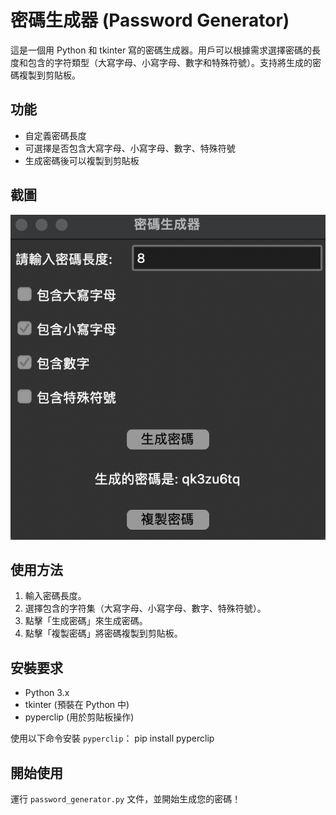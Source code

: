 # 密碼生成器 (Password Generator)

這是一個用 Python 和 tkinter 寫的密碼生成器。用戶可以根據需求選擇密碼的長度和包含的字符類型（大寫字母、小寫字母、數字和特殊符號）。支持將生成的密碼複製到剪貼板。

## 功能
- 自定義密碼長度
- 可選擇是否包含大寫字母、小寫字母、數字、特殊符號
- 生成密碼後可以複製到剪貼板

## 截圖
![密碼生成器截圖](screenshot.png)

## 使用方法
1. 輸入密碼長度。
2. 選擇包含的字符集（大寫字母、小寫字母、數字、特殊符號）。
3. 點擊「生成密碼」來生成密碼。
4. 點擊「複製密碼」將密碼複製到剪貼板。

## 安裝要求
- Python 3.x
- tkinter (預裝在 Python 中)
- pyperclip (用於剪貼板操作)

使用以下命令安裝 `pyperclip`：
pip install pyperclip


## 開始使用
運行 `password_generator.py` 文件，並開始生成您的密碼！

